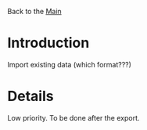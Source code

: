 Back to the [Main](Main.md)

# Introduction #

Import existing data (which format???)

# Details #

Low priority. To be done after the export.
